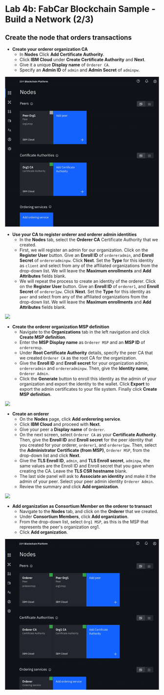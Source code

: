 # Lab 4b: FabCar Blockchain Sample - Build a Network \(2/3\)

## Create the node that orders transactions

* **Create your orderer organization CA**
  * In **Nodes** Click **Add Certificate Authority**.
  * Click **IBM Cloud** under **Create Certificate Authority** and **Next**.
  * Give it a unique **Display name** of `Orderer CA`.
  * Specify an **Admin ID** of `admin` and **Admin Secret** of `adminpw`.

![](../assets/sc10.gif)

* **Use your CA to register orderer and orderer admin identities**
  * In the **Nodes** tab, select the **Orderer CA** Certificate Authority that we created.
  * First, we will register an admin for our organization. Click on the **Register User** button. Give an **Enroll ID** of `ordereradmin`, and **Enroll Secret** of `ordereradminpw`. Click **Next**. Set the **Type** for this identity as `client` and select from any of the affiliated organizations from the drop-down list. We will leave the **Maximum enrollments** and **Add Attributes** fields blank.
  * We will repeat the process to create an identity of the orderer. Click on the **Register User** button. Give an **Enroll ID** of `orderer1`, and **Enroll Secret** of `orderer1pw`. Click **Next**. Set the **Type** for this identity as `peer` and select from any of the affiliated organizations from the drop-down list. We will leave the **Maximum enrollments** and **Add Attributes** fields blank.

![](../assets/sc11.gif)

* **Create the orderer organization MSP definition**
  * Navigate to the **Organizations** tab in the left navigation and click **Create MSP definition**.
  * Enter the **MSP Display name** as `Orderer MSP` and an **MSP ID** of `orderermsp`.
  * Under **Root Certificate Authority** details, specify the peer CA that we created `Orderer CA` as the root CA for the organization.
  * Give the **Enroll ID** and **Enroll secret** for your organization admin, `ordereradmin` and `ordereradminpw`. Then, give the **Identity name**, `Orderer Admin`.
  * Click the **Generate** button to enroll this identity as the admin of your organization and export the identity to the wallet. Click **Export** to export the admin certificates to your file system. Finally click **Create MSP definition**.

![](../assets/sc12.gif)

* **Create an orderer**
  * On the **Nodes** page, click **Add orderering service**.
  * Click **IBM Cloud** and proceed with **Next**.
  * Give your peer a **Display name** of `Orderer`.
  * On the next screen, select `Orderer CA` as your **Certificate Authority**. Then, give the **Enroll ID** and **Enroll secret** for the peer identity that you created for your orderer, `orderer1`, and `orderer1pw`. Then, select the **Administrator Certificate \(from MSP\)**, `Orderer MSP`, from the drop-down list and click **Next**.
  * Give the **TLS Enroll ID**, `admin`, and **TLS Enroll secret**, `adminpw`, the same values are the Enroll ID and Enroll secret that you gave when creating the CA. Leave the **TLS CSR hostname** blank.
  * The last side panel will ask to **Associate an identity** and make it the admin of your peer. Select your peer admin identity `Orderer Admin`.
  * Review the summary and click **Add organization**.

![](../assets/sc13.gif)

* **Add organization as Consortium Member on the orderer to transact**
  * Navigate to the **Nodes** tab, and click on the **Orderer** that we created.
  * Under **Consortium Members**, click **Add organization**.
  * From the drop-down list, select `Org1 MSP`, as this is the MSP that represents the peer's organization org1.
  * Click **Add organization**.

![](../assets/sc14.gif)

